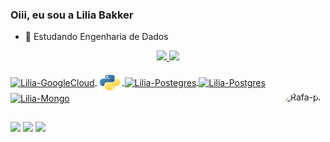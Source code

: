 ### Oiii, eu sou a Lilia Bakker

- 🌱 Estudando Engenharia de Dados

<div align="center">
  <a href="https://github.com/liliabakker">
  <img height="180em" src="https://github-readme-stats.vercel.app/api?username=liliabakker&show_icons=true&theme=dracula&include_all_commits=true&count_private=true"/>
  <img height="180em" src="https://github-readme-stats.vercel.app/api/top-langs/?username=liliabakker&layout=compact&langs_count=7&theme=dracula"/>
</div>

<div style="display: inline_block"><br>
  <img align="center" alt="Lilia-GoogleCloud" height="70" width="90" src="https://cdn.jsdelivr.net/gh/devicons/devicon/icons/googlecloud/googlecloud-original-wordmark.svg">
  <img align="center" alt="Lilia-Python" height="30" width="40" src="https://raw.githubusercontent.com/devicons/devicon/master/icons/python/python-original.svg">
  <img align="center" alt="Lilia-Postegres" height="30" width="40" src="https://cdn.jsdelivr.net/gh/devicons/devicon/icons/postgresql/postgresql-original.svg">
  <img align="center" alt="Lilia-Postgres" height="60" width="80" src="https://cdn.jsdelivr.net/gh/devicons/devicon/icons/mysql/mysql-original-wordmark.svg">
  <img align="center" alt="Lilia-Mongo" height="30" width="40" src="https://cdn.jsdelivr.net/gh/devicons/devicon/icons/mongodb/mongodb-original.svg">
  <img align="right" alt="Rafa-pic" height="150" style="border-radius:50px;" src="https://media.discordapp.net/attachments/639956127056134178/890373478988013628/Publicacoes_Instagram_1_1.png?width=676&height=676">          
</div>
                             
  ##
 
<div> 
 
  <a href="https://instagram.com/liliabakker" target="_blank"><img src="https://img.shields.io/badge/-Instagram-%23E4405F?style=for-the-badge&logo=instagram&logoColor=white" target="_blank"></a>
   <a href = "mailto:liliabakker.lb@gmail.com"><img src="https://img.shields.io/badge/-Gmail-%23333?style=for-the-badge&logo=gmail&logoColor=white" target="_blank"></a>
  <a href= "www.linkedin.com/in/lilia-bakker-9207a067" target="_blank"><img src="https://img.shields.io/badge/-LinkedIn-%230077B5?style=for-the-badge&logo=linkedin&logoColor=white" target="_blank"></a>

</div>
